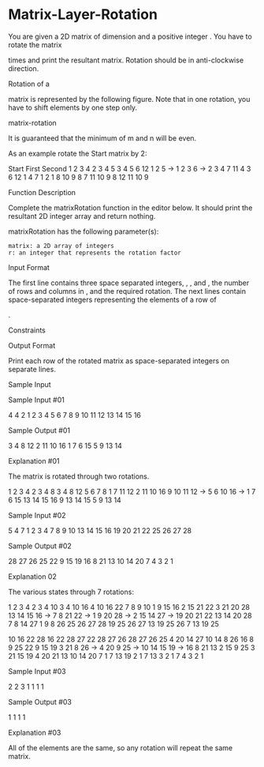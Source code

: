 # Matrix-Layer-Rotation

You are given a 2D matrix of dimension and a positive integer . You have to rotate the matrix

times and print the resultant matrix. Rotation should be in anti-clockwise direction.

Rotation of a

matrix is represented by the following figure. Note that in one rotation, you have to shift elements by one step only.

matrix-rotation

It is guaranteed that the minimum of m and n will be even.

As an example rotate the Start matrix by 2:

Start         First           Second
 1 2 3 4        2  3  4  5      3  4  5  6
12 1 2 5  ->   1  2  3  6 ->   2  3  4  7
11 4 3 6      12  1  4  7       1  2  1  8
10 9 8 7      11 10  9  8     12 11 10  9

Function Description

Complete the matrixRotation function in the editor below. It should print the resultant 2D integer array and return nothing.

matrixRotation has the following parameter(s):

    matrix: a 2D array of integers
    r: an integer that represents the rotation factor

Input Format

The first line contains three space separated integers,
, , and , the number of rows and columns in , and the required rotation.
The next lines contain space-separated integers representing the elements of a row of

.

Constraints




Output Format

Print each row of the rotated matrix as space-separated integers on separate lines.

Sample Input

Sample Input #01

4 4 2
1 2 3 4
5 6 7 8
9 10 11 12
13 14 15 16

Sample Output #01

3 4 8 12
2 11 10 16
1 7 6 15
5 9 13 14

Explanation #01

The matrix is rotated through two rotations.

 1  2  3  4      2  3  4  8      3  4  8 12
 5  6  7  8      1  7 11 12      2 11 10 16
 9 10 11 12  ->  5  6 10 16  ->  1  7  6 15
13 14 15 16      9 13 14 15      5  9 13 14

Sample Input #02

5 4 7
1 2 3 4
7 8 9 10
13 14 15 16
19 20 21 22
25 26 27 28

Sample Output #02

28 27 26 25
22 9 15 19
16 8 21 13
10 14 20 7
4 3 2 1

Explanation 02

The various states through 7 rotations:

1  2  3  4      2  3  4 10    3  4 10 16    4 10 16 22
7  8  9 10      1  9 15 16    2 15 21 22    3 21 20 28
13 14 15 16 ->  7  8 21 22 -> 1  9 20 28 -> 2 15 14 27 ->
19 20 21 22    13 14 20 28    7  8 14 27    1  9  8 26
25 26 27 28    19 25 26 27    13 19 25 26   7 13 19 25

10 16 22 28    16 22 28 27    22 28 27 26    28 27 26 25
 4 20 14 27    10 14  8 26    16  8  9 25    22  9 15 19
 3 21  8 26 ->  4 20  9 25 -> 10 14 15 19 -> 16  8 21 13
 2 15  9 25     3 21 15 19     4 20 21 13    10 14 20  7
 1  7 13 19     2  1  7 13     3  2  1  7     4  3  2  1

Sample Input #03

2 2 3
1 1
1 1

Sample Output #03

1 1
1 1

Explanation #03

All of the elements are the same, so any rotation will repeat the same matrix. 
